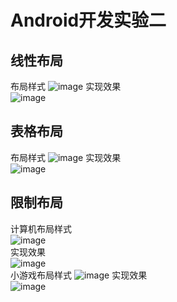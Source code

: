 # Android开发实验二
## 线性布局
布局样式
![image](screenshot/1.png)
实现效果<br>
![image](screenshot/2.png)
## 表格布局
布局样式
![image](screenshot/3.png)
实现效果<br>
![image](screenshot/4.png)
## 限制布局
计算机布局样式<br>
![image](screenshot/5.png)<br>
实现效果<br>
![image](screenshot/6.png)<br>
小游戏布局样式
![image](screenshot/7.png)
实现效果<br>
![image](screenshot/8.png)